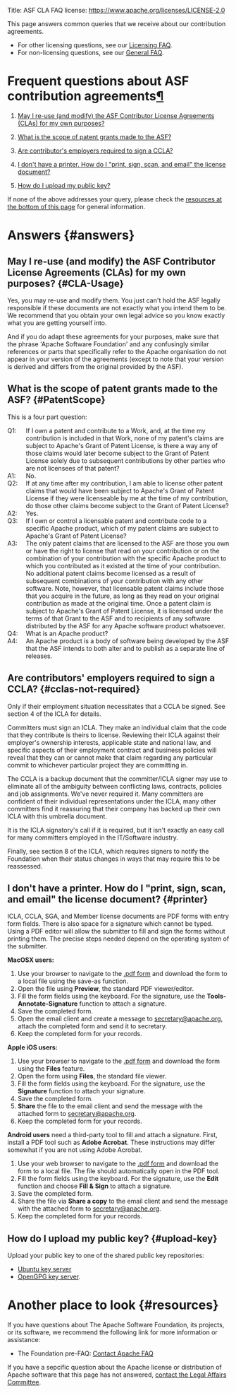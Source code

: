 Title: ASF CLA FAQ
license: https://www.apache.org/licenses/LICENSE-2.0

This page answers common queries that we receive about our contribution agreements. 

* For other licensing questions, see our [Licensing FAQ](../foundation/licensing.html).
* For non-licensing questions, see our [General FAQ](/foundation/preFAQ.html).

<h1 id="frequent-questions-about-asf-contribution-agreements">Frequent questions about ASF contribution agreements<a class="headerlink" href="#frequent-questions-about-asf-contribution-agreements" title="Permanent link">&para;</a></h1>

1.  [May I re-use (and modify) the ASF Contributor License Agreements
(CLAs) for my own purposes?](#CLA-Usage) 

1.  [What is the scope of patent grants made to the ASF?](#PatentScope) 

1.  [Are contributor's employers required to sign a CCLA?](#cclas-not-required)

1.  [I don't have a printer. How do I "print, sign, scan, and email" the license document?](#printer)

1.  [How do I upload my public key?](#upload-key)

If none of the above addresses your query, please check the [resources at
the bottom of this page](#resources) for general information.

# Answers {#answers}

## May I re-use (and modify) the ASF Contributor License Agreements (CLAs) for my own purposes?  {#CLA-Usage}

Yes, you may re-use and modify them. You just can't hold the ASF
legally responsible if these documents are not exactly what you intend them
to be. We recommend that you obtain your own legal advice so you know
exactly what you are getting yourself into.

And if you do adapt these agreements for your purposes, make
sure that the phrase 'Apache Software Foundation' and any confusingly
similar references or parts that specifically refer to the Apache
organisation do not appear in your version of the agreements (except to
note that your version is derived and differs from the original provided by
the ASF).


## What is the scope of patent grants made to the ASF?  {#PatentScope}
<style>
  dl dt  {float: left}
  dl dd  {margin-left: 3em}
</style>

This is a four part question:

<dl>
  <dt>Q1:</dt>
  <dd>If I own a patent and contribute to a Work, and, at the time my
     contribution is included in that Work, none of my patent's claims are
     subject to Apache's Grant of Patent License, is there a way any of
     those claims would later become subject to the Grant of Patent License
     solely due to subsequent contributions by other parties who are not
     licensees of that patent?
  </dd>
  <dt>A1:</dt>
  <dd>No.</dd>
  <dt>Q2:</dt>
  <dd>If at any time after my contribution, I am able to license other
     patent claims that would have been subject to Apache's Grant of Patent
     License if they were licenseable by me at the time of my contribution,
     do those other claims become subject to the Grant of Patent License?
  </dd>
  <dt>A2:</dt>
  <dd>Yes.</dd>
  <dt>Q3:</dt>
  <dd>If I own or control a licensable patent and contribute code to a
     specific Apache product, which of my patent claims are subject to
     Apache's Grant of Patent License?
  </dd>
  <dt>A3:</dt>
  <dd>The only patent claims that are licensed to the ASF are those you own
     or have the right to license that read on your contribution or on the
     combination of your contribution with the specific Apache product to
     which you contributed as it existed at the time of your contribution.
     No additional patent claims become licensed as a result of subsequent
     combinations of your contribution with any other software. Note,
     however, that licensable patent claims include those that you acquire
     in the future, as long as they read on your original contribution as
     made at the original time. Once a patent claim is subject to Apache's
     Grant of Patent License, it is licensed under the terms of that Grant
     to the ASF and to recipients of any software distributed by the ASF
     for any Apache software product whatsoever.
  </dd>
  <dt>Q4:</dt>
  <dd>What is an Apache product?</dt>
  <dt>A4:</dt>
  <dd>An Apache product is a body of software being developed by the ASF
     that the ASF intends to both alter and to publish as a separate line
     of releases.
  </dd>
</dl>

## Are contributors' employers required to sign a CCLA?  {#cclas-not-required}

Only if their employment situation necessitates that a CCLA be signed.
See section 4 of the ICLA for details.

Committers must sign an ICLA.  They make an individual claim that the code that
they contribute is theirs to license.  Reviewing their ICLA against their
employer's ownership interests, applicable state and national law, and specific
aspects of their employment contract and business policies will reveal that
they can or cannot make that claim regarding any particular commit to whichever
particular project they are committing in.

The CCLA is a backup document that the committer/ICLA signer may use to 
eliminate all of the ambiguity between conflicting laws, contracts,
policies and job assignments.  We've never required it. Many committers
are confident of their individual representations under the ICLA, many other
committers find it reassuring that their company has backed up their own
ICLA with this umbrella document.

It is the ICLA signatory's call if it is required, but it isn't exactly an easy
call for many committers employed in the IT/Software industry.

Finally, see section 8 of the ICLA, which requires signers to notify the
Foundation when their status changes in ways that may require this to
be reassessed.

## I don't have a printer. How do I "print, sign, scan, and email" the license document?  {#printer}

ICLA, CCLA, SGA, and Member license documents are PDF forms with entry form fields.
There is also space for a signature which cannot be typed.
Using a PDF editor will allow the submitter to fill and sign the forms without printing them.
The precise steps needed depend on the operating system of the submitter.

**MacOSX users:** 

1. Use your browser to navigate to the [.pdf form](/licenses/contributor-agreements.html) and download the form to a local file using the save-as function.
2. Open the file using **Preview**, the standard PDF viewer/editor. 
3. Fill the form fields using the keyboard. For the signature, use the **Tools-Annotate-Signature** function to attach a signature. 
4. Save the completed form.
5. Open the email client and create a message to [secretary@apache.org](mailto:secretary@apache.org), attach the completed form and send it to secretary.
6. Keep the completed form for your records.

**Apple iOS users:** 

1. Use your browser to navigate to the [.pdf form](/licenses/contributor-agreements.html) and download the form using the **Files** feature. 
2. Open the form using **Files**, the standard file viewer.
3. Fill the form fields using the keyboard. For the signature, use the **Signature** function to attach your signature. 
4. Save the completed form. 
5. **Share** the file to the email client and send the message with the attached form to [secretary@apache.org](mailto:secretary@apache.org).
6. Keep the completed form for your records.

**Android users** need a third-party tool to fill and attach a signature. 
First, install a PDF tool such as **Adobe Acrobat**. These instructions may differ somewhat if you are not using Adobe Acrobat.

1. Use your web browser to navigate to the [.pdf form](/licenses/contributor-agreements.html) and download the form to a local file. The file should automatically open in the PDF tool.
2. Fill the form fields using the keyboard. For the signature, use the **Edit** function and choose **Fill & Sign** to attach a signature. 
3. Save the completed form. 
4. Share the file via **Share a copy** to the email client and send the message with the attached form to [secretary@apache.org](mailto:secretary@apache.org).
5. Keep the completed form for your records.

## How do I upload my public key?  {#upload-key}

Upload your public key to one of the shared public key repositories:
- [Ubuntu key server](https://keyserver.ubuntu.com)
- [OpenGPG key server](https://keys.openpgp.org).

# Another place to look  {#resources}

If you have questions about The Apache Software Foundation, its projects,
or its software, we recommend the following link for more information or
assistance:

- The Foundation pre-FAQ: [Contact Apache FAQ](/foundation/preFAQ.html) 

If you have a sepcific question about the Apache license or
distribution of Apache software that this page has not answered, [contact the Legal Affairs Committee](/legal/).
